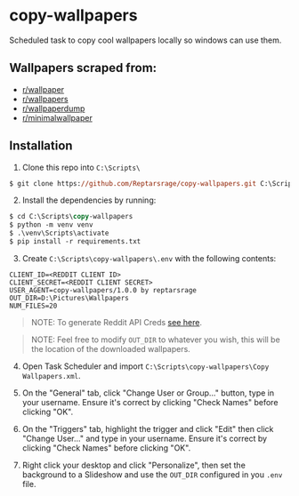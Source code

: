 # copy-wallpapers

Scheduled task to copy cool wallpapers locally so windows can use them.

## Wallpapers scraped from:

- [r/wallpaper](https://www.reddit.com/r/wallpaper/)
- [r/wallpapers](https://www.reddit.com/r/wallpapers/)
- [r/wallpaperdump](https://www.reddit.com/r/wallpaperdump/)
- [r/minimalwallpaper](https://www.reddit.com/r/minimalwallpaper/)

## Installation

1. Clone this repo into `C:\Scripts\`

```ps
$ git clone https://github.com/Reptarsrage/copy-wallpapers.git C:\Scripts\copy-wallpapers
```

2. Install the dependencies by running:

```ps
$ cd C:\Scripts\copy-wallpapers
$ python -m venv venv
$ .\venv\Scripts\activate
$ pip install -r requirements.txt
```

3. Create `C:\Scripts\copy-wallpapers\.env` with the following contents:

```
CLIENT_ID=<REDDIT CLIENT ID>
CLIENT_SECRET=<REDDIT CLIENT SECRET>
USER_AGENT=copy-wallpapers/1.0.0 by reptarsrage
OUT_DIR=D:\Pictures\Wallpapers
NUM_FILES=20
```

> NOTE: To generate Reddit API Creds [see here](https://github.com/reddit-archive/reddit/wiki/OAuth2#getting-started).

> NOTE: Feel free to modify `OUT_DIR` to whatever you wish, this will be the location of the downloaded wallpapers.

4. Open Task Scheduler and import `C:\Scripts\copy-wallpapers\Copy Wallpapers.xml`.

5. On the "General" tab, click "Change User or Group..." button, type in your username.
   Ensure it's correct by clicking "Check Names" before clicking "OK".

6. On the "Triggers" tab, highlight the trigger and click "Edit" then click "Change User..." and type in your username.
   Ensure it's correct by clicking "Check Names" before clicking "OK".

7. Right click your desktop and click "Personalize", then set the background
   to a Slideshow and use the `OUT_DIR` configured in you `.env` file.

